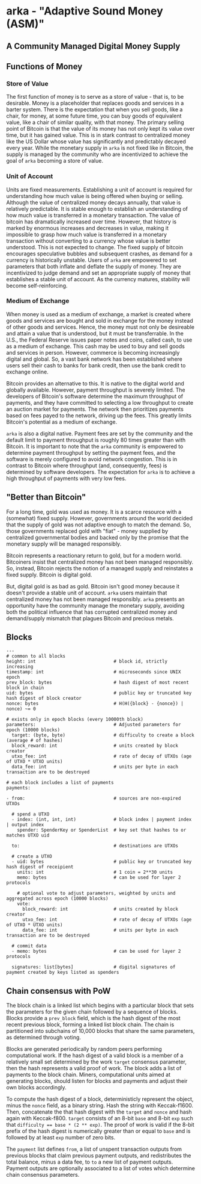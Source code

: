 
# arka - "Adaptive Sound Money (ASM)"

## A Community Managed Digital Money Supply

## Functions of Money

### Store of Value

The first function of money is to serve as a store of value - that is, to be desirable.  Money is a placeholder that replaces goods and services in a barter system.  There is the expectation that when you sell goods, like a chair, for money, at some future time, you can buy goods of equivalent value, like a chair of similar quality, with that money.  The primary selling point of Bitcoin is that the value of its money has not only kept its value over time, but it has gained value.  This is in stark contrast to centralized money like the US Dollar whose value has significantly and predictably decayed every year.  While the monetary supply in `arka` is not fixed like in Bitcoin, the supply is managed by the community who are incentivized to achieve the goal of `arka` becoming a store of value.

### Unit of Account

Units are fixed measurements.  Establishing a unit of account is required for understanding how much value is being offered when buying or selling.  Although the value of centralized money decays annually, that value is relatively predictable.  It is stable enough to establish an understanding of how much value is transferred in a monetary transaction.  The value of bitcoin has dramatically increased over time.  However, that history is marked by enormous increases and decreases in value, making it impossible to grasp how much value is transferred in a monetary transaction without converting to a currency whose value is better understood.  This is not expected to change.  The fixed supply of bitcoin encourages speculative bubbles and subsequent crashes, as demand for a currency is historically unstable.  Users of `arka` are empowered to set parameters that both inflate and deflate the supply of money.  They are incentivized to judge demand and set an appropriate supply of money that establishes a stable unit of account.  As the currency matures, stability will become self-reinforcing.

### Medium of Exchange

When money is used as a medium of exchange, a market is created where goods and services are bought and sold in exchange for the money instead of other goods and services.  Hence, the money must not only be desireable and attain a value that is understood, but it must be transferrable.  In the U.S., the Federal Reserve issues paper notes and coins, called cash, to use as a medium of exchange.  This cash may be used to buy and sell goods and services in person.  However, commerce is becoming increasingly digital and global.  So, a vast bank network has been established where users sell their cash to banks for bank credit, then use the bank credit to exchange online.

Bitcoin provides an alternative to this.  It is native to the digital world and globally available.  However, payment throughput is severely limited.  The developers of Bitcoin's software determine the maximum throughput of payments, and they have committed to selecting a low throughput to create an auction market for payments.  The network then prioritizes payments based on fees payed to the network, driving up the fees.  This greatly limits Bitcoin's potential as a medium of exchange.

`arka` is also a digital native.  Payment fees are set by the community and the default limit to payment throughput is roughly 80 times greater than with Bitcoin.  It is important to note that the `arka` community is empowered to determine payment throughput by setting the payment fees, and the software is merely configured to avoid network congestion.  This is in contrast to Bitcoin where throughput (and, consequently, fees) is determined by software developers.  The expectation for `arka` is to achieve a high throughput of payments with very low fees.

## "Better than Bitcoin"

For a long time, gold was used as money.  It is a scarce resource with a (somewhat) fixed supply.  However, governments around the world decided that the supply of gold was not adaptive enough to match the demand.  So, those governments replaced gold with "fiat" - money supplied by centralized governmental bodies and backed only by the promise that the monetary supply will be managed responsibly.

Bitcoin represents a reactionary return to gold, but for a modern world.  Bitcoiners insist that centralized money has not been managed responsibly.  So, instead, Bitcoin rejects the notion of a managed supply and reinstates a fixed supply.  Bitcoin is digital gold.

But, digital gold is as bad as gold.  Bitcoin isn't good money because it doesn't provide a stable unit of account.  `arka` users maintain that centralized money has not been managed responsibly.  `arka` presents an opportunity have the community manage the monetary supply, avoiding both the political influence that has corrupted centralized money and demand/supply mismatch that plagues Bitcoin and precious metals.

## Blocks

    ---
    # common to all blocks
    height: int                             # block id, strictly increasing
    timestamp: int                          # microseconds since UNIX epoch
    prev_block: bytes                       # hash digest of most recent block in chain
    uid: bytes                              # public key or truncated key hash digest of block creator
    nonce: bytes                            # H(H({block} - {nonce}) | nonce) ~= 0

    # exists only in epoch blocks (every 10000th block)
    parameters:                             # Adjusted parameters for epoch (10000 blocks)
      target: (byte, byte)                  # difficulty to create a block (average # of hashes)
      block_reward: int                     # units created by block creator
      utxo_fee: int                         # rate of decay of UTXOs (age of UTXO * UTXO units)
      data_fee: int                         # units per byte in each transaction are to be destroyed

    # each block includes a list of payments
    payments:

    - from:                                 # sources are non-expired UTXOs

      # spend a UTXO
      - index: (int, int, int)              # block index | payment index | output index
        spender: SpenderKey or SpenderList  # key set that hashes to or matches UTXO uid

      to:                                   # destinations are UTXOs

      # create a UTXO
      - uid: bytes                          # public key or truncated key hash digest of receipient
        units: int                          # 1 coin = 2**30 units
        memo: bytes                         # can be used for layer 2 protocols

        # optional vote to adjust parameters, weighted by units and aggregated across epoch (10000 blocks)
        vote:
          block_reward: int                 # units created by block creator
          utxo_fee: int                     # rate of decay of UTXOs (age of UTXO * UTXO units)
          data_fee: int                     # units per byte in each transaction are to be destroyed

      # commit data
      - memo: bytes                         # can be used for layer 2 protocols

      signatures: list[bytes]               # digital signatures of payment created by keys listed as spenders


## Chain consensus with PoW

The block chain is a linked list which begins with a particular block that sets the parameters for the given chain followed by a sequence of blocks.  Blocks provide a `prev_block` field, which is the hash digest of the most recent previous block, forming a linked list block chain.  The chain is partitioned into subchains of 10,000 blocks that share the same parameters, as determined through voting.

Blocks are generated periodically by random peers performing computational work.  If the hash digest of a valid block is a member of a relatively small set determined by the work `target` consensus parameter, then the hash represents a valid proof of work.  The block adds a list of payments to the block chain.  Miners, computational units aimed at generating blocks, should listen for blocks and payments and adjust their own blocks accordingly.

To compute the hash digest of a block, deterministicly represent the object, minus the `nonce` field, as a binary string.  Hash the string with Keccak-f1600.  Then, concatenate the that hash digest with the `target` and `nonce` and hash again with Keccak-f800.  `target` consists of an 8-bit `base` and 8-bit `exp` such that `difficulty == base * (2 ** exp)`.  The proof of work is valid if the 8-bit prefix of the hash digest is numerically greater than or equal to `base` and is followed by at least `exp` number of zero bits.

The `payment` list defines `from`, a list of unspent transaction outputs from previous blocks that claim previous payment outputs, and redistributes the total balance, minus a data fee, to `to` a new list of payment outputs.  Payment outputs are optionally associated to a list of votes which determine chain consensus parameters.  
